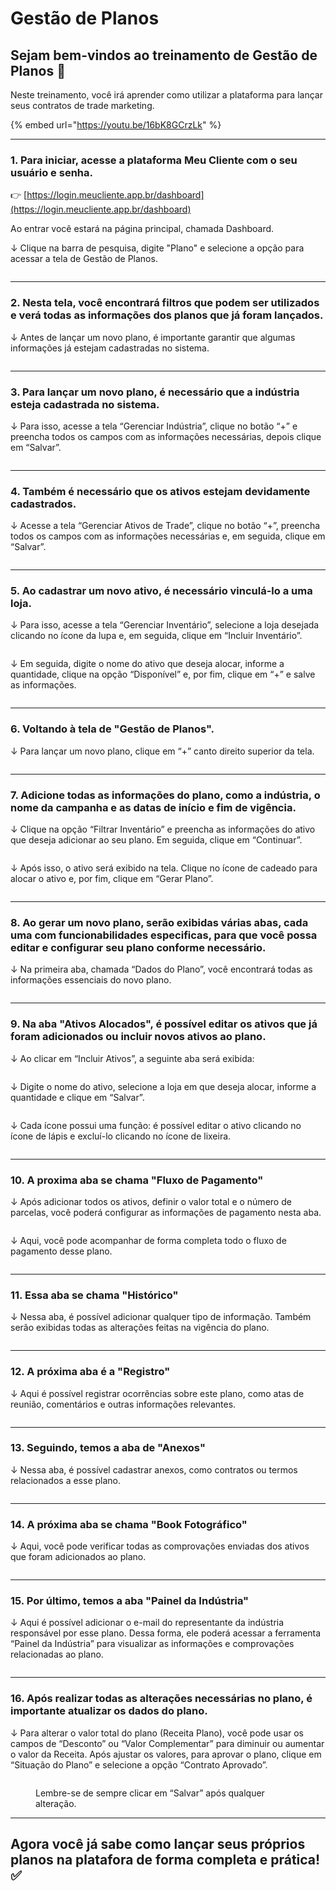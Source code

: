 ---
---

# Gestão de Planos

## Sejam bem-vindos ao treinamento de Gestão de Planos 📄&#x20;

Neste treinamento, você irá aprender como utilizar a plataforma para lançar seus contratos de trade marketing.

{% embed url="https://youtu.be/16bK8GCrzLk" %}

***

### 1. Para iniciar, acesse a plataforma Meu Cliente com o seu usuário e senha.

👉 [https://login.meucliente.app.br/dashboard](https://login.meucliente.app.br/dashboard)

Ao entrar você estará na página principal, chamada Dashboard.

↓ Clique na barra de pesquisa, digite "Plano" e selecione a opção para acessar a tela de Gestão de Planos.

<figure><img src="../.gitbook/assets/1 (3).png" alt=""><figcaption></figcaption></figure>

***

### 2. Nesta tela, você encontrará filtros que podem ser utilizados e verá todas as informações dos planos que já foram lançados.

↓ Antes de lançar um novo plano, é importante garantir que algumas informações já estejam cadastradas no sistema.

<figure><img src="../.gitbook/assets/2 (3).png" alt=""><figcaption></figcaption></figure>

***

### 3.  Para lançar um novo plano, é necessário que a indústria esteja cadastrada no sistema.

↓ Para isso, acesse a tela “Gerenciar Indústria”, clique no botão “+” e preencha todos os campos com as informações necessárias, depois clique em “Salvar”.

<figure><img src="../.gitbook/assets/3 (2).png" alt=""><figcaption></figcaption></figure>

***

### 4. Também é necessário que os ativos estejam devidamente cadastrados.

↓ Acesse a tela “Gerenciar Ativos de Trade”, clique no botão “+”, preencha todos os campos com as informações necessárias e, em seguida, clique em “Salvar”.

<figure><img src="../.gitbook/assets/4 (3).png" alt=""><figcaption></figcaption></figure>

***

### 5. Ao cadastrar um novo ativo, é necessário vinculá-lo a uma loja.

↓ Para isso, acesse a tela “Gerenciar Inventário”, selecione a loja desejada clicando no ícone da lupa e, em seguida, clique em “Incluir Inventário”.

<figure><img src="../.gitbook/assets/5.1.png" alt=""><figcaption></figcaption></figure>

↓ Em seguida, digite o nome do ativo que deseja alocar, informe a quantidade, clique na opção “Disponível” e, por fim, clique em “+” e salve as informações.

<figure><img src="../.gitbook/assets/5.2.png" alt=""><figcaption></figcaption></figure>

***

### 6. Voltando à tela de "Gestão de Planos".

↓ Para lançar um novo plano, clique em “+” canto direito superior da tela.

<figure><img src="../.gitbook/assets/6 (1).png" alt=""><figcaption></figcaption></figure>

***

### 7. Adicione todas as informações do plano, como a indústria, o nome da campanha e as datas de início e fim de vigência.

↓ Clique na opção “Filtrar Inventário” e preencha as informações do ativo que deseja adicionar ao seu plano. Em seguida, clique em “Continuar”.

<figure><img src="../.gitbook/assets/7.1.png" alt=""><figcaption></figcaption></figure>

↓ Após isso, o ativo será exibido na tela. Clique no ícone de cadeado para alocar o ativo e, por fim, clique em “Gerar Plano”.

<figure><img src="../.gitbook/assets/7.2.png" alt=""><figcaption></figcaption></figure>

***

### 8. Ao gerar um novo plano, serão exibidas várias abas, cada uma com funcionabilidades especificas, para que você possa editar e configurar seu plano conforme necessário.

↓ Na primeira aba, chamada “Dados do Plano”, você encontrará todas as informações essenciais do novo plano.&#x20;

<figure><img src="../.gitbook/assets/8.png" alt=""><figcaption></figcaption></figure>

***

### 9. Na aba "Ativos Alocados", é possível editar os ativos que já foram adicionados ou incluir novos ativos ao plano.

↓ Ao clicar em “Incluir Ativos”, a seguinte aba será exibida:

<figure><img src="../.gitbook/assets/9..png" alt=""><figcaption></figcaption></figure>

↓ Digite o nome do ativo, selecione a loja em que deseja alocar, informe a quantidade e clique em “Salvar”.

<figure><img src="../.gitbook/assets/9.2.png" alt=""><figcaption></figcaption></figure>

↓ Cada ícone possui uma função: é possível editar o ativo clicando no ícone de lápis e excluí-lo clicando no ícone de lixeira.

<figure><img src="../.gitbook/assets/9.3.png" alt=""><figcaption></figcaption></figure>

***

### 10. A proxima aba se chama "Fluxo de Pagamento"

↓ Após adicionar todos os ativos, definir o valor total e o número de parcelas, você poderá configurar as informações de pagamento nesta aba.

<figure><img src="../.gitbook/assets/10.1.png" alt=""><figcaption></figcaption></figure>

↓ Aqui, você pode acompanhar de forma completa todo o fluxo de pagamento desse plano.

<figure><img src="../.gitbook/assets/10.2.png" alt=""><figcaption></figcaption></figure>

***

### 11. Essa aba se chama "Histórico"

↓ Nessa aba, é possível adicionar qualquer tipo de informação. Também serão exibidas todas as alterações feitas na vigência do plano.

<figure><img src="../.gitbook/assets/11.png" alt=""><figcaption></figcaption></figure>

***

### 12. A próxima aba é a "Registro"

↓ Aqui é possível registrar ocorrências sobre este plano, como atas de reunião, comentários e outras informações relevantes.

<figure><img src="../.gitbook/assets/12.png" alt=""><figcaption></figcaption></figure>

***

### 13. Seguindo, temos a aba de "Anexos"

↓ Nessa aba, é possível cadastrar anexos, como contratos ou termos relacionados a esse plano.

<figure><img src="../.gitbook/assets/13.png" alt=""><figcaption></figcaption></figure>

***

### 14. A próxima aba se chama "Book Fotográfico"

↓ Aqui, você pode verificar todas as comprovações enviadas dos ativos que foram adicionados ao plano.

<figure><img src="../.gitbook/assets/14..png" alt=""><figcaption></figcaption></figure>

***

### 15. Por último, temos a aba "Painel da Indústria"

↓ Aqui é possível adicionar o e-mail do representante da indústria responsável por esse plano. Dessa forma, ele poderá acessar a ferramenta “Painel da Indústria” para visualizar as informações e comprovações relacionadas ao plano.

<figure><img src="../.gitbook/assets/15.png" alt=""><figcaption></figcaption></figure>

***

### 16. Após realizar todas as alterações necessárias no plano, é importante atualizar os dados do plano.

↓ Para alterar o valor total do plano (Receita Plano), você pode usar os campos de “Desconto” ou “Valor Complementar” para diminuir ou aumentar o valor da Receita. Após ajustar os valores, para aprovar o plano, clique em “Situação do Plano” e selecione a opção “Contrato Aprovado”.

<figure><img src="../.gitbook/assets/16.png" alt=""><figcaption><p>Lembre-se de sempre clicar em “Salvar” após qualquer alteração.</p></figcaption></figure>

***

## Agora você já sabe como lançar seus próprios planos na platafora de forma completa e prática! ✅

